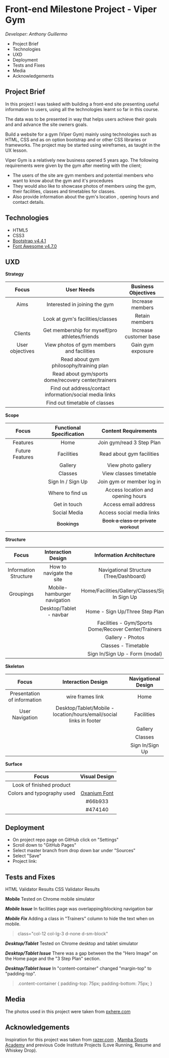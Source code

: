 # Front-end Milestone Project - Viper Gym

*Developer: Anthony Guillermo*

 - Project Brief 
 - Technologies
 - UXD
 - Deployment
 - Tests and Fixes
 - Media
 - Acknowledgements
 

## Project Brief

In this project I was tasked with building a front-end site presenting useful information to users, using all the technologies  learnt so far in this course.

The data was to be presented in way that helps users achieve their goals and and advance the site owners goals.

Build a website for a gym (Viper Gym) mainly using technologies such as HTML, CSS and as on option bootstrap and or other CSS libraries or frameworks. The project may be started using wireframes, as taught in the UX lesson.

Viper Gym is a relatively new business opened 5 years ago. The following requirements were given by the gym after meeting with the client;

 - The users of the site are gym members and potential members who want to know about the gym and it's procedures
 - They would also like to showcase photos of members using the gym, their facilities, classes and timetables for classes.
 - Also provide information about the gym's location , opening hours and contact details.

## Technologies

 - HTML5
 - CSS3
 - [Bootstrap v4.4.1](https://getbootstrap.com/)
- [Font Awesome v4.7.0](https://fontawesome.com/v4.7.0/)

## UXD

**Strategy**

|Focus	|User Needs	|Business Objectives	|
|:------------:|:------------:|:------------:|
|Aims	|Interested in joining the gym	|Increase members	|
|	|Look at gym's facilities/classes	|Retain members	|
|Clients|Get membership for myself/pro athletes/friends| Increase customer base|
|User objectives|View photos of gym members and facilities|Gain gym exposure
|	|Read about gym philosophy/training plan|		|
|	|Read about gym/sports dome/recovery center/trainers|		|
|	|Find out address/contact information/social media links| 		|
|	|Find out timetable of classes|		|

**Scope**

|Focus	|Functional Specification	|Content Requirements	|
|:------------:|:------------:|:------------:|
|Features	|Home	|Join gym/read 3 Step Plan	|
|Future Features|Facilities	|Read about gym facilities	|
|	|Gallery	|View photo gallery|
|	|Classes	|View classes timetable|
|	|Sign In / Sign Up|Join gym or member log in|
|	|Where to find us|Access location and opening hours|
|	|Get in touch|Access email address|
|	|Social Media|Access social media links|
|	|~~Bookings~~|~~Book a class or private workout~~|

**Structure**

|Focus	|Interaction Design	|Information Architecture	|
|:------------:|:------------:|:------------:|
|Information Structure	|How to navigate the site	|Navigational Structure (Tree/Dashboard)	|
|Groupings|Mobile- hamburger navigation|Home/Facilities/Gallery/Classes/Sign In Sign Up|
|	|Desktop/Tablet - navbar|Home - Sign Up/Three Step Plan	|	
|	|	|Facilities - Gym/Sports Dome/Recover Center/Trainers|
|	|	|Gallery - Photos|
|	|	|Classes - Timetable|
|	|	|Sign In/Sign Up - Form (modal)|

**Skeleton**

|Focus	|Interaction Design	|Navigational Design	|
|:------------:|:------------:|:------------:|
|Presentation of information|wire frames link|Home|
|User Navigation|Desktop/Tablet/Mobile - location/hours/email/social links in footer|Facilities
|	|	|Gallery|
|	|	|Classes|
|	|	|Sign In/Sign Up|

**Surface**

|Focus	|Visual Design	|
|:------------:|:------------:|
|Look of finished product|	|
|Colors and typography used|[Oxanium Font](https://fonts.googleapis.com/css?family=Oxanium&display=swap)	|
|	|#66b933	|
|	|#474140|

## Deployment

 - On project repo page on GitHub click on "Settings"
 - Scroll  down to "GitHub Pages"
 - Select master branch from drop down bar under "Sources"
 - Select "Save"
 - Project link: 

## Tests and Fixes

HTML Validator Results
CSS Validator Results

**Mobile** 
Tested on Chrome mobile simulator

***Mobile Issue***
In facilities page was overlapping/blocking navigation bar

***Mobile Fix***
Adding a class in "Trainers" column to hide the text when on mobile.

> class="col-12 col-lg-3 d-none d-sm-block"

***Desktop/Tablet***
Tested on Chrome desktop and tablet simulator

***Desktop/Tablet Issue***
There was a gap between the the "Hero Image" on the Home page and the "3 Step Plan" section. 

***Desktop/Tablet Issue***
In "content-container" changed "margin-top" to "padding-top".

> .content-container {
padding-top: 75px;
padding-bottom: 75px;
}

## Media
The photos used in this project were taken from [pxhere.com](pxhere.com)



## Acknowledgements
Inspiration for this project was taken from [razer.com](razer.com) , [Mamba Sports Academy](https://mambasportsacademy.com/) and previous Code Institute Projects (Love Running, Resume and Whiskey Drop).